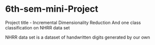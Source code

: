 # 6th-sem-mini-Project

Project title - Incremental Dimensionality Reduction And one class classification on NHRR data set

NHRR data set is a dataset of handwritten digits generated by our own 

